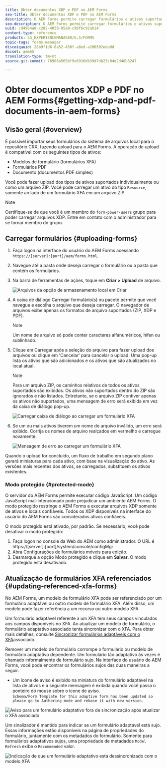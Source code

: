 ```yaml
---
title: Obter documentos XDP e PDF no AEM Forms
seo-title: Obter documentos XDP e PDF no AEM Forms
description: O AEM Forms permite carregar formulários e ativos suportados para uso com formulários adaptáveis. Você também pode fazer upload em massa de formulários e recursos relacionados como um ZIP.
seo-description: O AEM Forms permite carregar formulários e ativos suportados para uso com formulários adaptáveis. Você também pode fazer upload em massa de formulários e recursos relacionados como um ZIP.
uuid: cd49b4a8-c282-4059-95a0-c98f6c92ab14
content-type: reference
products: SG_EXPERIENCEMANAGER/6.5/FORMS
topic-tags: forms-manager
discoiquuid: 28b9f1d6-6a52-458f-a8ed-a206502eda0d
docset: aem65
translation-type: tm+mt
source-git-commit: 76908a565bf9e6916db39d7db23c04d2d40b3247

---
```



# Obter documentos XDP e PDF no AEM Forms{#getting-xdp-and-pdf-documents-in-aem-forms}

## Visão geral {#overview}

É possível importar seus formulários do sistema de arquivos local para o repositório CRX, fazendo upload para o AEM Forms. A operação de upload é compatível com os seguintes tipos de ativos:

* Modelos de formulário (formulários XFA)
* Formulários PDF
* Documento (documentos PDF simples)

Você pode fazer upload dos tipos de ativos suportados individualmente ou como um arquivo ZIP. Você pode carregar um ativo do tipo `Resource`, somente ao lado de um formulário XFA em um arquivo ZIP.

>[!NOTE]
>
>Certifique-se de que você é um membro do `form-power-users` grupo para poder carregar arquivos XDP. Entre em contato com o administrador para se tornar membro do grupo.

## Carregar formulários {#uploading-forms}

1. Faça logon na interface do usuário do AEM Forms acessando `https://[server]:[port]/aem/forms.html`.
1. Navegue até a pasta onde deseja carregar o formulário ou a pasta que contém os formulários.
1. Na barra de ferramentas de ações, toque em **Criar > Upload** de arquivo.

   ![Arquivos da opção de armazenamento local em Criar](assets/step.png)

1. A caixa de diálogo Carregar formulário(s) ou pacote permite que você navegue e escolha o arquivo que deseja carregar. O navegador de arquivos exibe apenas os formatos de arquivo suportados (ZIP, XDP e PDF).

   >[!NOTE]
   >
   >Um nome de arquivo só pode conter caracteres alfanuméricos, hífen ou sublinhado.

1. Clique em Carregar após a seleção do arquivo para fazer upload dos arquivos ou clique em &#39;Cancelar&#39; para cancelar o upload. Uma pop-up lista os ativos que são adicionados e os ativos que são atualizados no local atual.

   >[!NOTE]
   >
   >Para um arquivo ZIP, os caminhos relativos de todos os ativos suportados são exibidos. Os ativos não suportados dentro do ZIP são ignorados e não listados. Entretanto, se o arquivo ZIP contiver apenas os ativos não suportados, uma mensagem de erro será exibida em vez da caixa de diálogo pop-up.

   ![Carregar caixa de diálogo ao carregar um formulário XFA](assets/upload-scr.png)

1. Se um ou mais ativos tiverem um nome de arquivo inválido, um erro será exibido. Corrija os nomes de arquivo realçados em vermelho e carregue novamente.

   ![Mensagem de erro ao carregar um formulário XFA](assets/upload-scr-err.png)

Quando o upload for concluído, um fluxo de trabalho em segundo plano gerará miniaturas para cada ativo, com base na visualização do ativo. As versões mais recentes dos ativos, se carregados, substituem os ativos existentes.

### Modo protegido {#protected-mode}

O servidor do AEM Forms permite executar código JavaScript. Um código JavaScript mal-intencionado pode prejudicar um ambiente AEM Forms. O modo protegido restringe o AEM Forms a executar arquivos XDP somente de ativos e locais confiáveis. Todos os XDP disponíveis na interface do usuário do AEM Forms são considerados ativos confiáveis.

O modo protegido está ativado, por padrão. Se necessário, você pode desativar o modo protegido:

1. Faça logon no console da Web do AEM como administrador. O URL é https://[server]:[port]/system/console/configMgr
1. Abra Configurações de formulários móveis para edição.
1. Desmarque a opção Modo protegido e clique em **Salvar**. O modo protegido está desativado.

## Atualização de formulários XFA referenciados {#updating-referenced-xfa-forms}

No AEM Forms, um modelo de formulário XFA pode ser referenciado por um formulário adaptável ou outro modelo de formulário XFA. Além disso, um modelo pode fazer referência a um recurso ou outro modelo XFA.

Um formulário adaptável referente a um XFA tem seus campos vinculados aos campos disponíveis no XFA. Ao atualizar um modelo de formulário, o formulário adaptativo associado tenta sincronizar com o XFA. Para obter mais detalhes, consulte [Sincronizar formulários adaptáveis com o XFA](../../forms/using/synchronizing-adaptive-forms-xfa.md)associado.

Remover um modelo de formulário corrompe o formulário ou modelo de formulário adaptativo dependente. Um formulário tão adaptativo às vezes é chamado informalmente de formulário sujo. Na interface do usuário do AEM Forms, você pode encontrar os formulários sujos das duas maneiras a seguir.

* Um ícone de aviso é exibido na miniatura do formulário adaptável na lista de ativos e a seguinte mensagem é exibida quando você passa o ponteiro do mouse sobre o ícone de aviso.\
   `Schema/Form Template for this adaptive form has been updated so please go to Authoring mode and rebase it with new version.`

![Aviso para um formulário adaptativo fora de sincronização após atualizar o XFA associado](assets/dirtyaf.png)

Um sinalizador é mantido para indicar se um formulário adaptável está sujo. Essas informações estão disponíveis na página de propriedades do formulário, juntamente com os metadados do formulário. Somente para formulários adaptativos sujos, uma propriedade de metadados `Model Refresh` exibe o `Recommended` valor.

![Indicação de que um formulário adaptativo está dessincronizado com o modelo XFA](assets/model-refresh.png)

